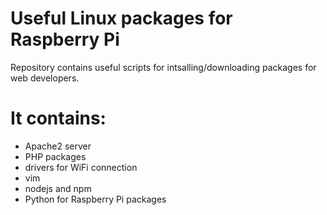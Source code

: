 # Useful Linux  packages for Raspberry Pi 
Repository contains useful scripts for intsalling/downloading packages for web developers.

# It contains:
* Apache2 server
* PHP packages
* drivers for WiFi connection
* vim
* nodejs and npm
* Python for Raspberry Pi packages

